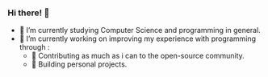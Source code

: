 ### Hi there! 👋
- 🌱 I’m currently studying Computer Science and programming in general.
- 🔭 I’m currently working on improving my experience with programming through : 
  - 🔣 Contributing as much as i can to the open-source community.
  - 🔣 Building personal projects.

<!--
**reiyuchan/reiyuchan** is a ✨ _special_ ✨ repository because its `README.md` (this file) appears on your GitHub profile.

Here are some ideas to get you started:

- 🔭 I’m currently working on ...
- 🌱 I’m currently learning ...
- 👯 I’m looking to collaborate on ...
- 🤔 I’m looking for help with ...
- 💬 Ask me about ...
- 📫 How to reach me: ...
- 😄 Pronouns: ...
- ⚡ Fun fact: ...
-->
